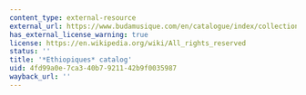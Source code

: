 ```yaml
---
content_type: external-resource
external_url: https://www.budamusique.com/en/catalogue/index/collection/8/ethiopiques
has_external_license_warning: true
license: https://en.wikipedia.org/wiki/All_rights_reserved
status: ''
title: '*Ethiopiques* catalog'
uid: 4fd99a0e-7ca3-40b7-9211-42b9f0035987
wayback_url: ''
---
```

